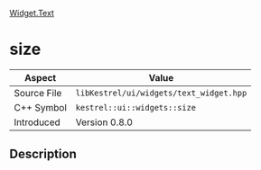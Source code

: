 [Widget.Text](index.md)
# size
| Aspect | Value |
| --- | --- |
| Source File | `libKestrel/ui/widgets/text_widget.hpp` |
| C++ Symbol | `kestrel::ui::widgets::size` |
| Introduced | Version 0.8.0 |
## Description
